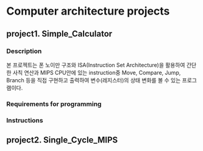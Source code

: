 # Computer architecture projects

## project1. Simple_Calculator

### Description

본 프로젝트는 폰 노이만 구조와 ISA(Instruction Set Architecture)을 활용하여 간단한 사칙 연산과 MIPS CPU안에 있는 instruction중 Move, Compare, Jump, Branch 등을 직접 구현하고 출력하여 변수(레지스터)의 상태 변화를 볼 수 있는 프로그램이다.


### Requirements for programming

### Instructions

## project2. Single_Cycle_MIPS
